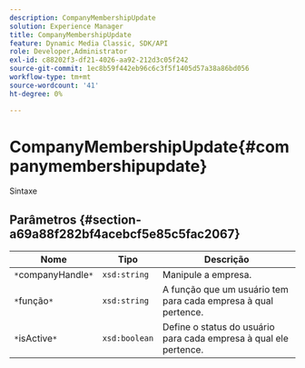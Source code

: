 ```yaml
---
description: CompanyMembershipUpdate
solution: Experience Manager
title: CompanyMembershipUpdate
feature: Dynamic Media Classic, SDK/API
role: Developer,Administrator
exl-id: c88202f3-df21-4026-aa92-212d3c05f242
source-git-commit: 1ec8b59f442eb96c6c3f5f1405d57a38a86bd056
workflow-type: tm+mt
source-wordcount: '41'
ht-degree: 0%

---
```


# CompanyMembershipUpdate{#companymembershipupdate}

Sintaxe

## Parâmetros {#section-a69a88f282bf4acebcf5e85c5fac2067}

| Nome | Tipo | Descrição |
|---|---|---|
| `*`companyHandle`*` | `xsd:string` | Manipule a empresa. |
| `*`função`*` | `xsd:string` | A função que um usuário tem para cada empresa à qual pertence. |
| `*`isActive`*` | `xsd:boolean` | Define o status do usuário para cada empresa à qual ele pertence. |
